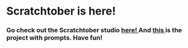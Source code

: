 <h1> Scratchtober is here! </>
<h3> Go check out the Scratchtober studio <a href="https://scratch.mit.edu/studios/30379533/"> here!  </a>
And <a href="https://scratch.mit.edu/projects/575717365"> this </a> is the project with prompts. Have fun!</h3>